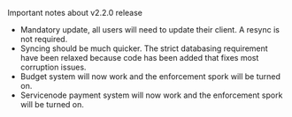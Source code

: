 Important notes about v2.2.0 release

- Mandatory update, all users will need to update their client. A resync is not required.
- Syncing should be much quicker. The strict databasing requirement have been relaxed because code has been added that fixes most corruption issues.
- Budget system will now work and the enforcement spork will be turned on.
- Servicenode payment system will now work and the enforcement spork will be turned on.
